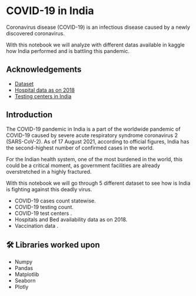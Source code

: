 
# COVID-19 in India

Coronavirus disease (COVID-19) is an infectious disease caused by a newly discovered coronavirus.

With this notebook we will analyze with different datas available in kaggle how India performed and is battling this pandemic. 
## Acknowledgements

 - [Dataset](https://www.kaggle.com/sudalairajkumar/covid19-in-india)
 - [Hospital data as on 2018](https://pib.gov.in/PressReleasePage.aspx?PRID=1539877)
 - [Testing centers in India](https://www.icmr.gov.in/)
  
## Introduction

The COVID-19 pandemic in India is a part of the worldwide pandemic of COVID-19 caused by severe acute respiratory syndrome coronavirus 2 (SARS-CoV-2). As of 17 August 2021, according to official figures, India has the second-highest number of confirmed cases in the world.

For the Indian health system, one of the most burdened in the world, this could be a critical moment, as government facilities are already overstretched in a highly fractured.

With this notebook we will go through 5 different dataset to see how is India is fighting against this deadly virus.

- COVID-19 cases count statewise.
- COVID-19 testing count.
- COVID-19 test centers .
- Hospitals and Bed availability data as on 2018.
- Vaccination data .


## 🛠 Libraries worked upon
- Numpy
- Pandas
- Matplotlib
- Seaborn
- Plotly

  
